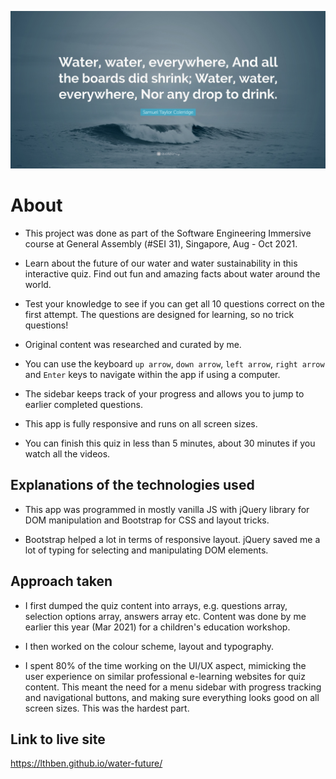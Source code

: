 ![](./media/quote-banner.jpg)

# About

- This project was done as part of the Software Engineering Immersive course at General Assembly (#SEI 31), Singapore, Aug - Oct 2021.

- Learn about the future of our water and water sustainability in this interactive quiz. Find out fun and amazing facts about water around the world.

- Test your knowledge to see if you can get all 10 questions correct on the first attempt. The questions are designed for learning, so no trick questions!

- Original content was researched and curated by me.

- You can use the keyboard `up arrow`, `down arrow`, `left arrow`, `right arrow` and `Enter` keys to navigate within the app if using a computer.

- The sidebar keeps track of your progress and allows you to jump to earlier completed questions.

- This app is fully responsive and runs on all screen sizes.

- You can finish this quiz in less than 5 minutes, about 30 minutes if you watch all the videos.

## Explanations of the technologies used

- This app was programmed in mostly vanilla JS with jQuery library for DOM manipulation and Bootstrap for CSS and layout tricks.

- Bootstrap helped a lot in terms of responsive layout. jQuery saved me a lot of typing for selecting and manipulating DOM elements.

## Approach taken

- I first dumped the quiz content into arrays, e.g. questions array, selection options array, answers array etc. Content was done by me earlier this year (Mar 2021) for a children's education workshop.

- I then worked on the colour scheme, layout and typography.

- I spent 80% of the time working on the UI/UX aspect, mimicking the user experience on similar professional e-learning websites for quiz content. This meant the need for a menu sidebar with progress tracking and navigational buttons, and making sure everything looks good on all screen sizes. This was the hardest part.

## Link to live site

https://lthben.github.io/water-future/
